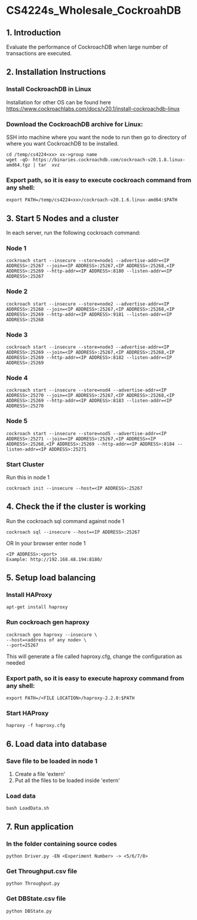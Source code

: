 # CS4224s_Wholesale_CockroahDB
 
## 1. Introduction
Evaluate the performance of CockroachDB when large number of transactions are executed.

## 2. Installation Instructions
### Install CockroachDB in Linux
Installation for other OS can be found here https://www.cockroachlabs.com/docs/v20.1/install-cockroachdb-linux <br>
### Download the CockroachDB archive for Linux:
SSH into machine where you want the node to run then go to directory of where you want CockroachDB to be installed.
```
cd /temp/cs4224<xx> xx->group name
wget -qO- https://binaries.cockroachdb.com/cockroach-v20.1.8.linux-amd64.tgz | tar  xvz
```
### Export path, so it is easy to execute cockroach command from any shell:
```
export PATH=/temp/cs4224<xx>/cockroach-v20.1.6.linux-amd64:$PATH
```

## 3. Start 5 Nodes and a cluster
In each server, run the following cockroach command:
### Node 1
```
cockroach start --insecure --store=node1 --advertise-addr=<IP ADDRESS>:25267 --join=<IP ADDRESS>:25267,<IP ADDRESS>:25268,<IP ADDRESS>:25269 --http-addr=<IP ADDRESS>:8180 --listen-addr=<IP ADDRESS>:25267
```
### Node 2
```
cockroach start --insecure --store=node2 --advertise-addr=<IP ADDRESS>:25268 --join=<IP ADDRESS>:25267,<IP ADDRESS>:25268,<IP ADDRESS>:25269 --http-addr=<IP ADDRESS>:9181 --listen-addr=<IP ADDRESS>:25268
```
### Node 3
```
cockroach start --insecure --store=node3 --advertise-addr=<IP ADDRESS>:25269 --join=<IP ADDRESS>:25267,<IP ADDRESS>:25268,<IP ADDRESS>:25269 --http-addr=<IP ADDRESS>:8182 --listen-addr=<IP ADDRESS>:25269
```
### Node 4
```
cockroach start --insecure --store=nod4 --advertise-addr=<IP ADDRESS>:25270 --join=<IP ADDRESS>:25267,<IP ADDRESS>:25268,<IP ADDRESS>:25269 --http-addr=<IP ADDRESS>:8183 --listen-addr=<IP ADDRESS>:25270
```
### Node 5
```
cockroach start --insecure --store=nod5 --advertise-addr=<IP ADDRESS>:25271 --join=<IP ADDRESS>:25267,<IP ADDRESS><IP ADDRESS>:25268,<IP ADDRESS>:25269 --http-addr=<IP ADDRESS>:8184 --listen-addr=<IP ADDRESS>:25271
```
### Start Cluster
Run this in node 1
```
cockroach init --insecure --host=<IP ADDRESS>:25267
```

## 4. Check the if the cluster is working
Run the cockroach sql command against node 1
```
cockroach sql --insecure --host=<IP ADDRESS>:25267
```
OR
In your browser enter node 1
```
<IP ADDRESS>:<port>
Example: http://192.168.48.194:8180/
```

## 5. Setup load balancing
### Install HAProxy
```
apt-get install haproxy
```
### Run cockroach gen haproxy
```
cockroach gen haproxy --insecure \
--host=<address of any node> \
--port=25267
```
This will generate a file called haproxy.cfg, change the configuration as needed
### Export path, so it is easy to execute haproxy command from any shell:
```
export PATH=/<FILE LOCATION>/haproxy-2.2.0:$PATH
```
### Start HAProxy
```
haproxy -f haproxy.cfg
```

## 6. Load data into database
### Save file to be loaded in node 1
1. Create a file 'extern'
2. Put all the files to be loaded inside 'extern'
### Load data
```
bash LoadData.sh
```

## 7. Run application
### In the folder containing source codes
```
python Driver.py -EN <Experiment Number> -> <5/6/7/8>
```
### Get Throughput.csv file
```
python Throughput.py
```
### Get DBState.csv file
```
python DBState.py
```




